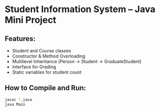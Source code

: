 # Student Information System – Java Mini Project

## Features:
- Student and Course classes
- Constructor & Method Overloading
- Multilevel Inheritance (Person → Student → GraduateStudent)
- Interface for Grading
- Static variables for student count

## How to Compile and Run:

```bash
javac *.java
java Main
